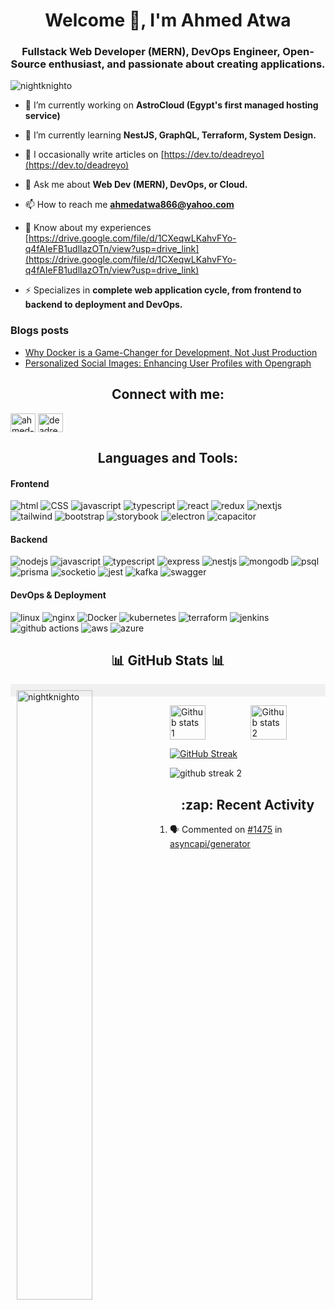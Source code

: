 <h1 align="center">Welcome 👋, I'm Ahmed Atwa</h1>
<h3 align="center">Fullstack Web Developer (MERN), DevOps Engineer, Open-Source enthusiast, and passionate about creating applications.</h3>

<!-- profile view counter -->
<p align="left"> <img src="https://komarev.com/ghpvc/?username=nightknighto&label=Profile%20views&color=0e75b6&style=flat" alt="nightknighto" /> </p>

- 🔭 I’m currently working on **AstroCloud (Egypt's first managed hosting service)**

- 🌱 I’m currently learning **NestJS, GraphQL, Terraform, System Design.**

- 📝 I occasionally write articles on [https://dev.to/deadreyo](https://dev.to/deadreyo)

- 💬 Ask me about **Web Dev (MERN), DevOps, or Cloud.**

- 📫 How to reach me **ahmedatwa866@yahoo.com**

- 📄 Know about my experiences [https://drive.google.com/file/d/1CXeqwLKahvFYo-q4fAIeFB1udlIazOTn/view?usp=drive_link](https://drive.google.com/file/d/1CXeqwLKahvFYo-q4fAIeFB1udlIazOTn/view?usp=drive_link)

- ⚡ Specializes in **complete web application cycle, from frontend to backend to deployment and DevOps.**

### Blogs posts
<!-- BLOG-POST-LIST:START -->
- [Why Docker is a Game-Changer for Development, Not Just Production](https://dev.to/deadreyo/why-docker-is-a-game-changer-for-development-not-just-production-677)
- [Personalized Social Images: Enhancing User Profiles with Opengraph](https://dev.to/opensauced/personalized-social-images-enhancing-user-profiles-with-opengraph-1iio)
<!-- BLOG-POST-LIST:END -->

<h2 align="center">Connect with me:</h2>

<a href="https://linkedin.com/in/ahmed-mohamed-atwa" target="blank"><img align="center" src="https://raw.githubusercontent.com/rahuldkjain/github-profile-readme-generator/master/src/images/icons/Social/linked-in-alt.svg" alt="ahmed-mohamed-atwa" height="30" width="40" /></a>
<a href="https://dev.to/deadreyo" target="blank"><img align="center" src="https://raw.githubusercontent.com/rahuldkjain/github-profile-readme-generator/master/src/images/icons/Social/devto.svg" alt="deadreyo" height="30" width="40" /></a>

<h2 align="center">Languages and Tools:</h2>

#### Frontend
![html](https://img.shields.io/badge/HTML5-E34F26?style=for-the-badge&logo=html5&logoColor=white)
![CSS](https://img.shields.io/badge/CSS3-1572B6?style=for-the-badge&logo=css3&logoColor=white)
![javascript](https://img.shields.io/badge/JavaScript-323330?style=for-the-badge&logo=javascript&logoColor=F7DF1E)
![typescript](https://img.shields.io/badge/TypeScript-007ACC?style=for-the-badge&logo=typescript&logoColor=white)
![react](https://img.shields.io/badge/React-20232A?style=for-the-badge&logo=react&logoColor=61DAFB)
![redux](https://img.shields.io/badge/Redux-593D88?style=for-the-badge&logo=redux&logoColor=white)
![nextjs](https://img.shields.io/badge/next%20js-000000?style=for-the-badge&logo=nextdotjs&logoColor=white)
![tailwind](https://img.shields.io/badge/Tailwind_CSS-38B2AC?style=for-the-badge&logo=tailwind-css&logoColor=white)
![bootstrap](https://img.shields.io/badge/Bootstrap-563D7C?style=for-the-badge&logo=bootstrap&logoColor=white)
![storybook](https://img.shields.io/badge/storybook-FF4785?style=for-the-badge&logo=storybook&logoColor=white)
![electron](https://img.shields.io/badge/Electron-2B2E3A?style=for-the-badge&logo=electron&logoColor=9FEAF9)
![capacitor](https://img.shields.io/badge/Capacitor-119EFF?style=for-the-badge&logo=Capacitor&logoColor=white)

#### Backend
![nodejs](https://img.shields.io/badge/Node%20js-339933?style=for-the-badge&logo=nodedotjs&logoColor=white)
![javascript](https://img.shields.io/badge/JavaScript-323330?style=for-the-badge&logo=javascript&logoColor=F7DF1E)
![typescript](https://img.shields.io/badge/TypeScript-007ACC?style=for-the-badge&logo=typescript&logoColor=white)
![express](https://img.shields.io/badge/Express%20js-000000?style=for-the-badge&logo=express&logoColor=white)
![nestjs](https://img.shields.io/badge/nestjs-E0234E?style=for-the-badge&logo=nestjs&logoColor=white)
![mongodb](https://img.shields.io/badge/MongoDB-4EA94B?style=for-the-badge&logo=mongodb&logoColor=white)
![psql](https://img.shields.io/badge/PostgreSQL-316192?style=for-the-badge&logo=postgresql&logoColor=white)
![prisma](https://img.shields.io/badge/Prisma-3982CE?style=for-the-badge&logo=Prisma&logoColor=white)
![socketio](https://img.shields.io/badge/Socket.io-010101?&style=for-the-badge&logo=Socket.io&logoColor=white)
![jest](https://img.shields.io/badge/Jest-C21325?style=for-the-badge&logo=jest&logoColor=white)
![kafka](https://img.shields.io/badge/Apache_Kafka-231F20?style=for-the-badge&logo=apache-kafka&logoColor=white)
![swagger](https://img.shields.io/badge/Swagger-85EA2D?style=for-the-badge&logo=Swagger&logoColor=white)

#### DevOps & Deployment
![linux](https://img.shields.io/badge/Linux-FCC624?style=for-the-badge&logo=linux&logoColor=black)
![nginx](https://img.shields.io/badge/Nginx-009639?style=for-the-badge&logo=nginx&logoColor=white)
![Docker](https://img.shields.io/badge/Docker-2CA5E0?style=for-the-badge&logo=docker&logoColor=white)
![kubernetes](https://img.shields.io/badge/Kubernetes-3069DE?style=for-the-badge&logo=kubernetes&logoColor=white)
![terraform](https://img.shields.io/badge/Terraform-7B42BC?style=for-the-badge&logo=terraform&logoColor=white)
![jenkins](https://img.shields.io/badge/Jenkins-49728B?style=for-the-badge&logo=jenkins&logoColor=white)
![github actions](https://img.shields.io/badge/GitHub_Actions-2088FF?style=for-the-badge&logo=github-actions&logoColor=white)
![aws](https://img.shields.io/badge/Amazon_AWS-FF9900?style=for-the-badge&logo=amazonaws&logoColor=white)
![azure](https://img.shields.io/badge/microsoft%20azure-0089D6?style=for-the-badge&logo=microsoft-azure&logoColor=white)


<h2 align="center"> 📊 GitHub Stats 📊 </h2>

<p style="width: 100%; background-color: #f0f0f0; padding: 10px; box-sizing: border-box;">
  <img align="left" width="50%" src="https://github-readme-stats.vercel.app/api/top-langs?username=nightknighto&show_icons=true&locale=en&layout=compact&theme=algolia&hide=Objective-J,lua" alt="nightknighto" />
</p>

<div style="display: flex; justify-content: space-between;">
  <img src="https://github-readme-stats.vercel.app/api?username=nightknighto&show_icons=true&include_all_commits=true&theme=algolia" alt="Github stats 1" style="width: 48%;" />
  <img src="https://github-readme-stats.vercel.app/api?username=nightknighto&show_icons=true&include_all_commits=true&theme=algolia&show=reviews,discussions_started,discussions_answered,prs_merged,prs_merged_percentage&hide=stars,commits,prs,issues,contribs" alt="Github stats 2" style="width: 48%;" />
</div>


[![GitHub Streak](https://streak-stats.demolab.com?user=nightknighto&theme=algolia)](https://streak-stats.demolab.com?user=nightknighto&theme=algolia)

![github streak 2](https://github-readme-streak-stats.herokuapp.com/?user=nightknighto&theme=algolia)

<h2 align="center"> :zap: Recent Activity </h2>

<!--START_SECTION:activity-->
1. 🗣 Commented on [#1475](https://github.com/asyncapi/generator/pull/1475#issuecomment-2796416634) in [asyncapi/generator](https://github.com/asyncapi/generator)
<!--END_SECTION:activity-->


